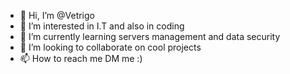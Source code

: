 - 👋 Hi, I’m @Vetrigo
- 🤔 I’m interested in I.T and also in coding
- 🧠 I’m currently learning servers management and data security 
- 🤝 I’m looking to collaborate on cool projects
- 📫 How to reach me DM me :)

<!---
Vetrigo/Vetrigo is a ✨ special ✨ repository because its `README.md` (this file) appears on your GitHub profile.
You can click the Preview link to take a look at your changes.
--->
